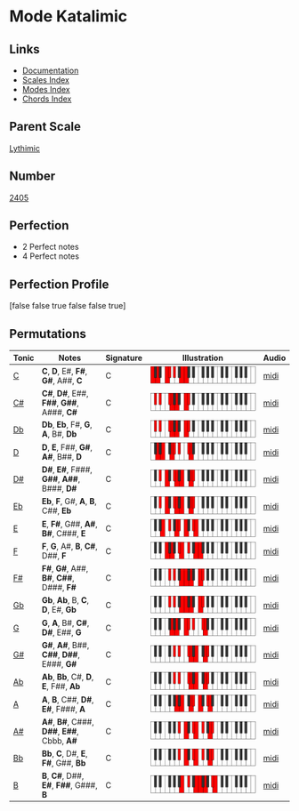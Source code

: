 # Mode Katalimic

## Links

- [Documentation](index.md)
- [Scales Index](Scales.md)
- [Modes Index](Modes.md)
- [Chords Index](Chords.md)

## Parent Scale

[Lythimic](ScaleLythimic.md)

## Number

[2405](https://ianring.com/musictheory/scales/2405)

## Perfection

- 2 Perfect notes
- 4 Perfect notes

## Perfection Profile

[false false true false false true]

## Permutations

| Tonic | Notes | Signature | Illustration | Audio |
|-------|-------|-----------|--------------|-------|
| [C](ModeCNaturalKatalimic.md) | **C**, **D**, E#, **F#**, **G#**, A##, **C** | C | ![CNaturalKatalimic](ModeCNaturalKatalimic.png) | [midi](https://github.com/edipermadi/music/blob/main/docs/ModeCNaturalKatalimic.mid?raw=true) |
| [C#](ModeCSharpKatalimic.md) | **C#**, **D#**, E##, **F##**, **G##**, A###, **C#** | C | ![CSharpKatalimic](ModeCSharpKatalimic.png) | [midi](https://github.com/edipermadi/music/blob/main/docs/ModeCSharpKatalimic.mid?raw=true) |
| [Db](ModeDFlatKatalimic.md) | **Db**, **Eb**, F#, **G**, **A**, B#, **Db** | C | ![DFlatKatalimic](ModeDFlatKatalimic.png) | [midi](https://github.com/edipermadi/music/blob/main/docs/ModeDFlatKatalimic.mid?raw=true) |
| [D](ModeDNaturalKatalimic.md) | **D**, **E**, F##, **G#**, **A#**, B##, **D** | C | ![DNaturalKatalimic](ModeDNaturalKatalimic.png) | [midi](https://github.com/edipermadi/music/blob/main/docs/ModeDNaturalKatalimic.mid?raw=true) |
| [D#](ModeDSharpKatalimic.md) | **D#**, **E#**, F###, **G##**, **A##**, B###, **D#** | C | ![DSharpKatalimic](ModeDSharpKatalimic.png) | [midi](https://github.com/edipermadi/music/blob/main/docs/ModeDSharpKatalimic.mid?raw=true) |
| [Eb](ModeEFlatKatalimic.md) | **Eb**, **F**, G#, **A**, **B**, C##, **Eb** | C | ![EFlatKatalimic](ModeEFlatKatalimic.png) | [midi](https://github.com/edipermadi/music/blob/main/docs/ModeEFlatKatalimic.mid?raw=true) |
| [E](ModeENaturalKatalimic.md) | **E**, **F#**, G##, **A#**, **B#**, C###, **E** | C | ![ENaturalKatalimic](ModeENaturalKatalimic.png) | [midi](https://github.com/edipermadi/music/blob/main/docs/ModeENaturalKatalimic.mid?raw=true) |
| [F](ModeFNaturalKatalimic.md) | **F**, **G**, A#, **B**, **C#**, D##, **F** | C | ![FNaturalKatalimic](ModeFNaturalKatalimic.png) | [midi](https://github.com/edipermadi/music/blob/main/docs/ModeFNaturalKatalimic.mid?raw=true) |
| [F#](ModeFSharpKatalimic.md) | **F#**, **G#**, A##, **B#**, **C##**, D###, **F#** | C | ![FSharpKatalimic](ModeFSharpKatalimic.png) | [midi](https://github.com/edipermadi/music/blob/main/docs/ModeFSharpKatalimic.mid?raw=true) |
| [Gb](ModeGFlatKatalimic.md) | **Gb**, **Ab**, B, **C**, **D**, E#, **Gb** | C | ![GFlatKatalimic](ModeGFlatKatalimic.png) | [midi](https://github.com/edipermadi/music/blob/main/docs/ModeGFlatKatalimic.mid?raw=true) |
| [G](ModeGNaturalKatalimic.md) | **G**, **A**, B#, **C#**, **D#**, E##, **G** | C | ![GNaturalKatalimic](ModeGNaturalKatalimic.png) | [midi](https://github.com/edipermadi/music/blob/main/docs/ModeGNaturalKatalimic.mid?raw=true) |
| [G#](ModeGSharpKatalimic.md) | **G#**, **A#**, B##, **C##**, **D##**, E###, **G#** | C | ![GSharpKatalimic](ModeGSharpKatalimic.png) | [midi](https://github.com/edipermadi/music/blob/main/docs/ModeGSharpKatalimic.mid?raw=true) |
| [Ab](ModeAFlatKatalimic.md) | **Ab**, **Bb**, C#, **D**, **E**, F##, **Ab** | C | ![AFlatKatalimic](ModeAFlatKatalimic.png) | [midi](https://github.com/edipermadi/music/blob/main/docs/ModeAFlatKatalimic.mid?raw=true) |
| [A](ModeANaturalKatalimic.md) | **A**, **B**, C##, **D#**, **E#**, F###, **A** | C | ![ANaturalKatalimic](ModeANaturalKatalimic.png) | [midi](https://github.com/edipermadi/music/blob/main/docs/ModeANaturalKatalimic.mid?raw=true) |
| [A#](ModeASharpKatalimic.md) | **A#**, **B#**, C###, **D##**, **E##**, Cbbb, **A#** | C | ![ASharpKatalimic](ModeASharpKatalimic.png) | [midi](https://github.com/edipermadi/music/blob/main/docs/ModeASharpKatalimic.mid?raw=true) |
| [Bb](ModeBFlatKatalimic.md) | **Bb**, **C**, D#, **E**, **F#**, G##, **Bb** | C | ![BFlatKatalimic](ModeBFlatKatalimic.png) | [midi](https://github.com/edipermadi/music/blob/main/docs/ModeBFlatKatalimic.mid?raw=true) |
| [B](ModeBNaturalKatalimic.md) | **B**, **C#**, D##, **E#**, **F##**, G###, **B** | C | ![BNaturalKatalimic](ModeBNaturalKatalimic.png) | [midi](https://github.com/edipermadi/music/blob/main/docs/ModeBNaturalKatalimic.mid?raw=true) |
